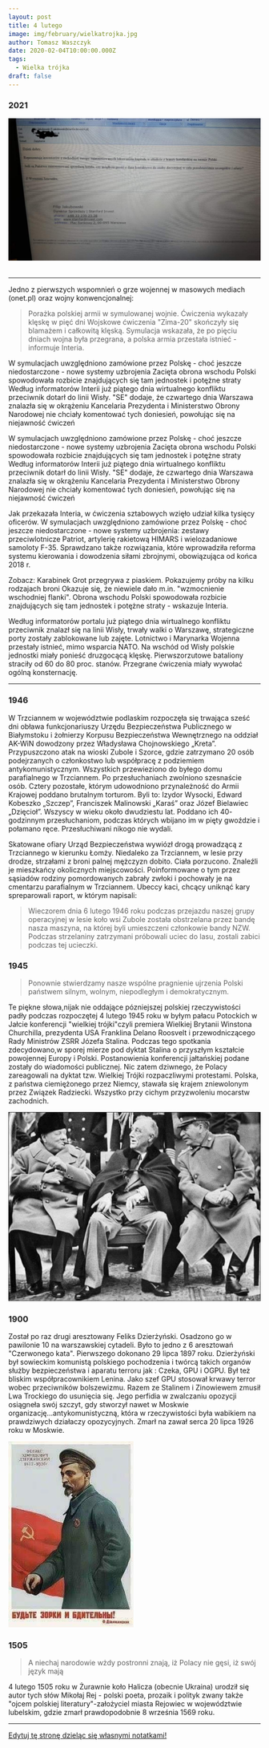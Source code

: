```yaml
---
layout: post
title: 4 lutego
image: img/february/wielkatrojka.jpg
author: Tomasz Waszczyk
date: 2020-02-04T10:00:00.000Z
tags:
  - Wielka trójka
draft: false
---
```


### 2021

<img src="./img/february/kupno.jpg"><br><br>

---

Jedno z pierwszych wspomnień o grze wojennej w masowych mediach (onet.pl) oraz wojny konwencjonalnej:

> Porażka polskiej armii w symulowanej wojnie. Ćwiczenia wykazały klęskę w pięć dni Wojskowe ćwiczenia "Zima-20" skończyły się blamażem i całkowitą klęską. Symulacja wskazała, że po pięciu dniach wojna była przegrana, a polska armia przestała istnieć - informuje Interia.

W symulacjach uwzględniono zamówione przez Polskę - choć jeszcze niedostarczone - nowe systemy uzbrojenia
Zacięta obrona wschodu Polski spowodowała rozbicie znajdujących się tam jednostek i potężne straty
Według informatorów Interii już piątego dnia wirtualnego konfliktu przeciwnik dotarł do linii Wisły. "SE" dodaje, że czwartego dnia Warszawa znalazła się w okrążeniu
Kancelaria Prezydenta i Ministerstwo Obrony Narodowej nie chciały komentować tych doniesień, powołując się na niejawność ćwiczeń

W symulacjach uwzględniono zamówione przez Polskę - choć jeszcze niedostarczone - nowe systemy uzbrojenia
Zacięta obrona wschodu Polski spowodowała rozbicie znajdujących się tam jednostek i potężne straty
Według informatorów Interii już piątego dnia wirtualnego konfliktu przeciwnik dotarł do linii Wisły. "SE" dodaje, że czwartego dnia Warszawa znalazła się w okrążeniu
Kancelaria Prezydenta i Ministerstwo Obrony Narodowej nie chciały komentować tych doniesień, powołując się na niejawność ćwiczeń

Jak przekazała Interia, w ćwiczenia sztabowych wzięło udział kilka tysięcy oficerów. W symulacjach uwzględniono zamówione przez Polskę - choć jeszcze niedostarczone - nowe systemy uzbrojenia: zestawy przeciwlotnicze Patriot, artylerię rakietową HIMARS i wielozadaniowe samoloty F-35. Sprawdzano także rozwiązania, które wprowadziła reforma systemu kierowania i dowodzenia siłami zbrojnymi, obowiązująca od końca 2018 r.

Zobacz: Karabinek Grot przegrywa z piaskiem. Pokazujemy próby na kilku rodzajach broni
Okazuje się, że niewiele dało m.in. "wzmocnienie wschodniej flanki". Obrona wschodu Polski spowodowała rozbicie znajdujących się tam jednostek i potężne straty - wskazuje Interia.

Według informatorów portalu już piątego dnia wirtualnego konfliktu przeciwnik znalazł się na linii Wisły, trwały walki o Warszawę, strategiczne porty zostały zablokowane lub zajęte. Lotnictwo i Marynarka Wojenna przestały istnieć, mimo wsparcia NATO. Na wschód od Wisły polskie jednostki miały ponieść druzgocącą klęskę. Pierwszorzutowe bataliony straciły od 60 do 80 proc. stanów. Przegrane ćwiczenia miały wywołać ogólną konsternację.

---

### 1946

W Trzciannem w województwie podlaskim rozpoczęła się trwająca sześć dni obława funkcjonariuszy Urzędu Bezpieczeństwa Publicznego w Białymstoku i żołnierzy Korpusu Bezpieczeństwa Wewnętrznego na oddział AK-WiN dowodzony przez Władysława Chojnowskiego „Kreta”.
Przypuszczono atak na wioski Zubole i Szorce, gdzie zatrzymano 20 osób podejrzanych o członkostwo lub współpracę z podziemiem antykomunistycznym. Wszystkich przewieziono do byłego domu parafialnego w Trzciannem. Po przesłuchaniach zwolniono szesnaście osób. Cztery pozostałe, którym udowodniono przynależność do Armii Krajowej poddano brutalnym torturom. Byli to: Izydor Wysocki, Edward Kobeszko „Szczep”, Franciszek Malinowski „Karaś” oraz Józef Bielawiec „Dzięcioł”. Wszyscy w wieku około dwudziestu lat. Poddano ich 40- godzinnym przesłuchaniom, podczas których wbijano im w pięty gwoździe i połamano ręce. Przesłuchiwani nikogo nie wydali.

Skatowane ofiary Urząd Bezpieczeństwa wywiózł drogą prowadzącą z Trzciannego w kierunku Łomży. Niedaleko za Trzciannem, w lesie przy drodze, strzałami z broni palnej mężczyzn dobito. Ciała porzucono. Znaleźli je mieszkańcy okolicznych miejscowości. Poinformowane o tym przez sąsiadów rodziny pomordowanych zabrały zwłoki i pochowały je na cmentarzu parafialnym w Trzciannem.
Ubeccy kaci, chcący uniknąć kary spreparowali raport, w którym napisali:
> Wieczorem dnia 6 lutego 1946 roku podczas przejazdu naszej grupy operacyjnej w lesie koło wsi Zubole została obstrzelana przez bandę nasza maszyna, na której byli umieszczeni członkowie bandy NZW. Podczas strzelaniny zatrzymani próbowali uciec do lasu, zostali zabici podczas tej ucieczki.

### 1945

> Ponownie stwierdzamy nasze wspólne pragnienie ujrzenia Polski państwem silnym, wolnym, niepodległym i demokratycznym.

Te piękne słowa,nijak nie oddające pózniejszej polskiej rzeczywistości padły podczas rozpoczętej 4 lutego 1945 roku w byłym pałacu Potockich w Jałcie konferencji "wielkiej trójki"czyli premiera Wielkiej Brytanii Winstona Churchilla, prezydenta USA Franklina Delano Roosvelt i przewodniczącego Rady Ministrów ZSRR Józefa Stalina.
Podczas tego spotkania zdecydowano,w sporej mierze pod dyktat Stalina o przyszłym kształcie powojennej Europy i Polski.
Postanowienia konferencji jałtańskiej podane
zostały do wiadomości publicznej. Nic zatem
dziwnego, że Polacy zareagowali na dyktat tzw.
Wielkiej Trójki rozpaczliwymi protestami. Polska, z państwa ciemiężonego przez Niemcy, stawała się krajem zniewolonym przez Związek
Radziecki. Wszystko przy cichym przyzwoleniu
mocarstw zachodnich.

<img src="./img/february/wielkatrojka.jpg"/><br>

### 1900

Został po raz drugi aresztowany Feliks Dzierżyński. Osadzono go w pawilonie 10 na warszawskiej cytadeli. Było to jedno z 6 aresztowań "Czerwonego
kata". Pierwszego dokonano 29 lipca 1897 roku.
Dzierżyński był sowieckim komunistą polskiego pochodzenia i twórcą takich organów służby bezpieczeństwa i aparatu terroru jak : Czeka, GPU i OGPU. Był też bliskim współpracownikiem Lenina. Jako szef GPU stosował krwawy terror wobec przeciwników bolszewizmu. Razem ze Stalinem i Zinowiewem zmusił Lwa Trockiego do
usunięcia się. Jego perfidia w zwalczaniu opozycji osiągneła swój szczyt, gdy stworzył nawet w Moskwie organizację...antykomunistyczną, która w
rzeczywistości była wabikiem na prawdziwych
działaczy opozycyjnych.
Zmarł na zawał serca 20 lipca 1926 roku w Moskwie.

<img src="./img/february/dzierzynski.jpg"/><br>

### 1505

> A niechaj narodowie wżdy postronni znają, iż Polacy nie gęsi, iż swój język mają

4 lutego 1505 roku w Żurawnie koło Halicza (obecnie Ukraina) urodził się autor tych słów Mikołaj Rej - polski poeta, prozaik i polityk zwany także "ojcem polskiej literatury"-założyciel miasta Rejowiec w województwie lubelskim, gdzie zmarł prawdopodobnie 8 września 1569 roku.

---

<a href="https://github.com/TomaszWaszczyk/historia.waszczyk.com/edit/master/src/content/february-4.md" target="_blank">Edytuj tę stronę dzieląc się własnymi notatkami!</a>
